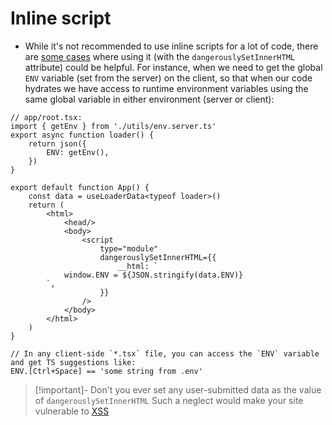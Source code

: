 # Inline script
- While it's not recommended to use inline scripts for a lot of code, there are [some cases](https://www.epicweb.dev/tips/javascript-module-evaluation-order-on-the-web) where using it (with the `dangerouslySetInnerHTML` attribute) could be helpful. For instance, when we need to get the global `ENV` variable (set from the server) on the client, so that when our code hydrates we have access to runtime environment variables using the same global variable in either environment (server or client):
```tsx
// app/root.tsx:
import { getEnv } from './utils/env.server.ts'
export async function loader() {
	return json({
		ENV: getEnv(),
	})
}

export default function App() {
	const data = useLoaderData<typeof loader>()
	return (
		<html>
			<head/>
			<body>
				<script
					type="module"
					dangerouslySetInnerHTML={{
						__html: `
			window.ENV = ${JSON.stringify(data.ENV)}
		`,
					}}
				/>
			</body>
		</html>
	)
}

// In any client-side `*.tsx` file, you can access the `ENV` variable and get TS suggestions like: 
ENV.[Ctrl+Space] == 'some string from .env'
```
> [!important]- Don't you ever set any user-submitted data as the value of `dangerouslySetInnerHTML`
> Such a neglect would make your site vulnerable to [XSS](https://owasp.org/www-community/attacks/xss/)

